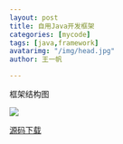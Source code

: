 ```yaml
---
layout: post
title: 自用Java开发框架
categories: [mycode]
tags: [java,framework]
avatarimg: "/img/head.jpg"
author: 王一帆

---
```


框架结构图

![]({{site.CDN_PATH}}/mind/framework.png)

[源码下载](https://github.com/ivanpig/pig-template)
